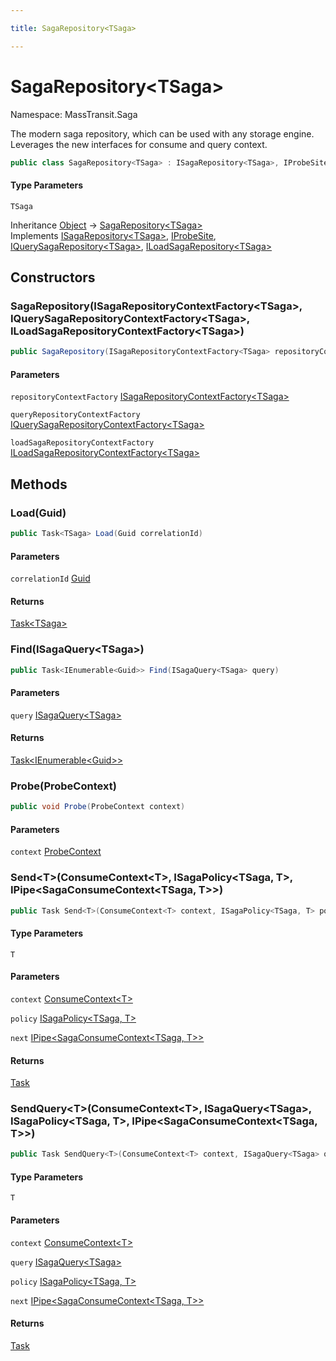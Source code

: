 ```yaml
---

title: SagaRepository<TSaga>

---
```


# SagaRepository\<TSaga\>

Namespace: MassTransit.Saga

The modern saga repository, which can be used with any storage engine. Leverages the new interfaces for consume and query context.

```csharp
public class SagaRepository<TSaga> : ISagaRepository<TSaga>, IProbeSite, IQuerySagaRepository<TSaga>, ILoadSagaRepository<TSaga>
```

#### Type Parameters

`TSaga`<br/>

Inheritance [Object](https://learn.microsoft.com/en-us/dotnet/api/system.object) → [SagaRepository\<TSaga\>](../masstransit-saga/sagarepository-1)<br/>
Implements [ISagaRepository\<TSaga\>](../../masstransit-abstractions/masstransit/isagarepository-1), [IProbeSite](../../masstransit-abstractions/masstransit/iprobesite), [IQuerySagaRepository\<TSaga\>](../../masstransit-abstractions/masstransit/iquerysagarepository-1), [ILoadSagaRepository\<TSaga\>](../../masstransit-abstractions/masstransit/iloadsagarepository-1)

## Constructors

### **SagaRepository(ISagaRepositoryContextFactory\<TSaga\>, IQuerySagaRepositoryContextFactory\<TSaga\>, ILoadSagaRepositoryContextFactory\<TSaga\>)**

```csharp
public SagaRepository(ISagaRepositoryContextFactory<TSaga> repositoryContextFactory, IQuerySagaRepositoryContextFactory<TSaga> queryRepositoryContextFactory, ILoadSagaRepositoryContextFactory<TSaga> loadSagaRepositoryContextFactory)
```

#### Parameters

`repositoryContextFactory` [ISagaRepositoryContextFactory\<TSaga\>](../masstransit-saga/isagarepositorycontextfactory-1)<br/>

`queryRepositoryContextFactory` [IQuerySagaRepositoryContextFactory\<TSaga\>](../masstransit-saga/iquerysagarepositorycontextfactory-1)<br/>

`loadSagaRepositoryContextFactory` [ILoadSagaRepositoryContextFactory\<TSaga\>](../masstransit-saga/iloadsagarepositorycontextfactory-1)<br/>

## Methods

### **Load(Guid)**

```csharp
public Task<TSaga> Load(Guid correlationId)
```

#### Parameters

`correlationId` [Guid](https://learn.microsoft.com/en-us/dotnet/api/system.guid)<br/>

#### Returns

[Task\<TSaga\>](https://learn.microsoft.com/en-us/dotnet/api/system.threading.tasks.task-1)<br/>

### **Find(ISagaQuery\<TSaga\>)**

```csharp
public Task<IEnumerable<Guid>> Find(ISagaQuery<TSaga> query)
```

#### Parameters

`query` [ISagaQuery\<TSaga\>](../../masstransit-abstractions/masstransit/isagaquery-1)<br/>

#### Returns

[Task\<IEnumerable\<Guid\>\>](https://learn.microsoft.com/en-us/dotnet/api/system.threading.tasks.task-1)<br/>

### **Probe(ProbeContext)**

```csharp
public void Probe(ProbeContext context)
```

#### Parameters

`context` [ProbeContext](../../masstransit-abstractions/masstransit/probecontext)<br/>

### **Send\<T\>(ConsumeContext\<T\>, ISagaPolicy\<TSaga, T\>, IPipe\<SagaConsumeContext\<TSaga, T\>\>)**

```csharp
public Task Send<T>(ConsumeContext<T> context, ISagaPolicy<TSaga, T> policy, IPipe<SagaConsumeContext<TSaga, T>> next)
```

#### Type Parameters

`T`<br/>

#### Parameters

`context` [ConsumeContext\<T\>](../../masstransit-abstractions/masstransit/consumecontext-1)<br/>

`policy` [ISagaPolicy\<TSaga, T\>](../../masstransit-abstractions/masstransit/isagapolicy-2)<br/>

`next` [IPipe\<SagaConsumeContext\<TSaga, T\>\>](../../masstransit-abstractions/masstransit/ipipe-1)<br/>

#### Returns

[Task](https://learn.microsoft.com/en-us/dotnet/api/system.threading.tasks.task)<br/>

### **SendQuery\<T\>(ConsumeContext\<T\>, ISagaQuery\<TSaga\>, ISagaPolicy\<TSaga, T\>, IPipe\<SagaConsumeContext\<TSaga, T\>\>)**

```csharp
public Task SendQuery<T>(ConsumeContext<T> context, ISagaQuery<TSaga> query, ISagaPolicy<TSaga, T> policy, IPipe<SagaConsumeContext<TSaga, T>> next)
```

#### Type Parameters

`T`<br/>

#### Parameters

`context` [ConsumeContext\<T\>](../../masstransit-abstractions/masstransit/consumecontext-1)<br/>

`query` [ISagaQuery\<TSaga\>](../../masstransit-abstractions/masstransit/isagaquery-1)<br/>

`policy` [ISagaPolicy\<TSaga, T\>](../../masstransit-abstractions/masstransit/isagapolicy-2)<br/>

`next` [IPipe\<SagaConsumeContext\<TSaga, T\>\>](../../masstransit-abstractions/masstransit/ipipe-1)<br/>

#### Returns

[Task](https://learn.microsoft.com/en-us/dotnet/api/system.threading.tasks.task)<br/>
